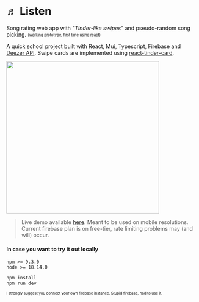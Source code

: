 # ♬ Listen 

Song rating web app with _"Tinder-like swipes"_ and pseudo-random song picking. <sub><sup>(working prototype, first time using react)</sub></sup>

A quick school project built with React, Mui, Typescript, Firebase and [Deezer API](https://developers.deezer.com/api).
Swipe cards are implemented using [react-tinder-card](https://github.com/3DJakob/react-tinder-card).

<img src="https://github.com/machacekmartin/listen/assets/33912290/8c191360-d487-4a6b-be9e-eddd8976fc70" width="400">

> Live demo available [here](https://listen-pearl.vercel.app/). Meant to be used on mobile resolutions. Current firebase plan is on free-tier, rate limiting problems may (and will) occur.

#### In case you want to try it out locally
```shell
npm >= 9.3.0
node >= 18.14.0
```
```shell
npm install
npm run dev
```
<sub><sup>I strongly suggest you connect your own firebase instance. Stupid firebase, had to use it.</sub></sup>
